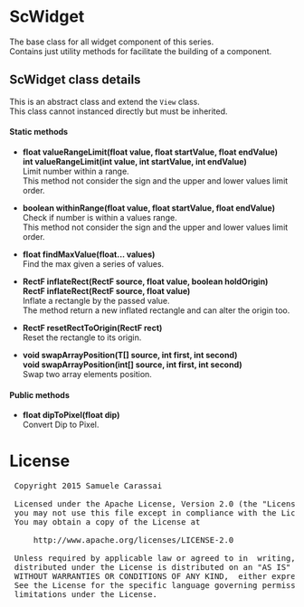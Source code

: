 # ScWidget
The base class for all widget component of this series.<br />
Contains just utility methods for facilitate the building of a component.


## ScWidget class details
This is an abstract class and extend the <code>View</code> class.<br />
This class cannot instanced directly but must be inherited.

#### Static methods

- **float valueRangeLimit(float value, float startValue, float endValue)**<br />
**int valueRangeLimit(int value, int startValue, int endValue)**<br />
Limit number within a range.<br />
This method not consider the sign and the upper and lower values limit order.

- **boolean withinRange(float value, float startValue, float endValue)**<br />
Check if number is within a values range.<br />
This method not consider the sign and the upper and lower values limit order.

- **float findMaxValue(float... values)**<br />
Find the max given a series of values.

- **RectF inflateRect(RectF source, float value, boolean holdOrigin)**<br />
**RectF inflateRect(RectF source, float value)**<br />
Inflate a rectangle by the passed value.<br />
The method return a new inflated rectangle and can alter the origin too.

- **RectF resetRectToOrigin(RectF rect)**<br />
Reset the rectangle to its origin.

- **void swapArrayPosition(T[] source, int first, int second)**<br />
**void swapArrayPosition(int[] source, int first, int second)**<br />
Swap two array elements position.


#### Public methods

- **float dipToPixel(float dip)**<br />
Convert Dip to Pixel.


# License
<pre>
 Copyright 2015 Samuele Carassai

 Licensed under the Apache License, Version 2.0 (the "License");
 you may not use this file except in compliance with the License.
 You may obtain a copy of the License at

     http://www.apache.org/licenses/LICENSE-2.0

 Unless required by applicable law or agreed to in  writing, software
 distributed under the License is distributed on an "AS IS" BASIS,
 WITHOUT WARRANTIES OR CONDITIONS OF ANY KIND,  either express or implied.
 See the License for the specific language governing permissions and
 limitations under the License.
</pre>